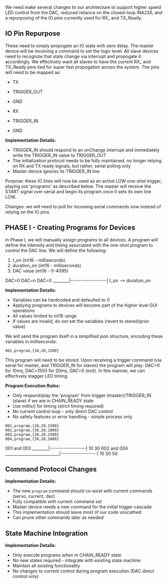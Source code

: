 We need make several changes to our architecture to support higher speed LED control from the DAC, reduced reliance on the closed-loop INA226, and a repurposing of the IO pins currently used for RX_ and TX_Ready.

## IO Pin Repurpose
These need to simply propogate an IO state with zero delay. The master device will be receiving a command to set the logic level. All slave devices need to recognize that state change via interrupt and propogate it accordingly. We effectively want all slaves to have the current RX_ and TX_Ready pins tied for super fast propogation across the system. The pins will need to be mapped as:

- TX
- TRIGGER_OUT
- GND

- RX
- TRIGGER_IN
- GND

**Implementation Details:**
- TRIGGER_IN should respond to an onChange interrupt and immediately write the TRIGGER_IN value to TRIGGER_OUT
- The initialization protocol needs to be fully maintained, no longer relying on RX and TX ready signals, but rather, serial polling only
- Master device ignores its TRIGGER_IN line

Purpose: these IO lines will now be used as an active LOW one-shot trigger, playing out 'programs' as described below. The master will receive the START signal over serial and begin its program once it sets its own line LOW.

Changes: we will need to poll for incoming serial commands now instead of relying on the IO pins.

## PHASE I - Creating Programs for Devices
In Phase I, we will manually assign programs to all devices. A program will define the intensity and timing associated with the one-shot program to control the DAC line. We will define the following:

1. t_on (int16 - milliseconds)
2. duration_on (int16 - milliseconds) 
3. DAC value (int16 - 0-4095)

DAC=0   DAC=n              DAC=0
________|------------------|
        t_on --> duration_on        

**Implementation Details:**
- Variables can be hardcoded and defaulted to 0
- Applying programs to devices will become part of the higher level GUI operations
- All values limited to int16 range
- If values are invalid, do not set the variables (revert to stored/prior value)

We will send the program itself in a simplified json structure, encoding these variables in milliseconds:

```
001,program,{10,20,1500}
```

This program will need to be stored. Upon receiving a trigger command (via serial for master, and TRIGGER_IN for slaves) the program will play: DAC=0 for 10ms, DAC=1500 for 20ms, DAC=0 (exit). In this manner, we can effectively stagger LED timing.

**Program Execution Rules:**
- Only respond/play the 'program' from trigger (master)/TRIGGER_IN (slave) if we are in CHAIN_READY state
- Use millis() for timing (strict timing required)
- No current control loop - only direct DAC control
- No safety features or error handling - simple process only

```
001,program,{10,20,1500}
002,program,{30,20,1800}
003,program,{10,20,1500}
004,program,{30,20,1800}
```

001 and 003
________|------------------|
        10                 30
002 and 004
___________________________|------------------|
        10                 30                  50

## Command Protocol Changes
**Implementation Details:**
- The new `program` command should co-exist with current commands (servo, current, dac)
- Fully compatible with current command set
- Master device needs a new command for the initial trigger cascade
- This implementation should leave most of our code unscathed
- Can prune other commands later as needed

## State Machine Integration
**Implementation Details:**
- Only execute programs when in CHAIN_READY state
- No new states required - integrate with existing state machine
- Maintain all existing functionality
- No changes to current control during program execution (DAC direct control only)
